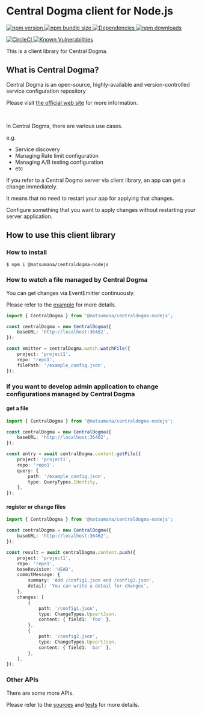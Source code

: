 # Central Dogma client for Node.js

[
![npm version](https://img.shields.io/npm/v/@matsumana/centraldogma-nodejs)
![npm bundle size](https://img.shields.io/bundlephobia/min/@matsumana/centraldogma-nodejs)
![Dependencies](https://img.shields.io/david/matsumana/centraldogma-nodejs)
![npm downloads](https://img.shields.io/npm/dm/@matsumana/centraldogma-nodejs)
](https://www.npmjs.com/package/@matsumana/centraldogma-nodejs)

[
![CircleCI](https://circleci.com/gh/matsumana/centraldogma-nodejs/tree/main.svg?style=shield)
](https://app.circleci.com/pipelines/github/matsumana/centraldogma-nodejs?branch=main)
[
![Known Vulnerabilities](https://snyk.io/test/github/matsumana/centraldogma-nodejs/badge.svg)
](https://snyk.io/test/github/matsumana/centraldogma-nodejs)

This is a client library for Central Dogma.

## What is Central Dogma?

Central Dogma is an open-source, highly-available and version-controlled service configuration repository

Please visit [the official web site](https://line.github.io/centraldogma/) for more information.

<br>

In Central Dogma, there are various use cases.

e.g.

- Service discovery
- Managing Rate limit configuration
- Managing A/B testing configuration
- etc

If you refer to a Central Dogma server via client library, an app can get a change immediately.

It means that no need to restart your app for applying that changes.

Configure something that you want to apply changes without restarting your server application.

## How to use this client library

### How to install

```
$ npm i @matsumana/centraldogma-nodejs
```

### How to watch a file managed by Central Dogma

You can get changes via EventEmitter continuously.

Please refer to the [example](./example/src/index.ts) for more details.

```typescript
import { CentralDogma } from '@matsumana/centraldogma-nodejs';

const centralDogma = new CentralDogma({
    baseURL: 'http://localhost:36462',
});

const emitter = centralDogma.watch.watchFile({
    project: 'project1',
    repo: 'repo1',
    filePath: '/example_config.json',
});
```

### If you want to develop admin application to change configurations managed by Central Dogma

#### get a file

```typescript
import { CentralDogma } from '@matsumana/centraldogma-nodejs';

const centralDogma = new CentralDogma({
    baseURL: 'http://localhost:36462',
});

const entry = await centralDogma.content.getFile({
    project: 'project1',
    repo: 'repo1',
    query: {
        path: '/example_config.json',
        type: QueryTypes.Identity,
    },
});
```

#### register or change files

```typescript
import { CentralDogma } from '@matsumana/centraldogma-nodejs';

const centralDogma = new CentralDogma({
    baseURL: 'http://localhost:36462',
});

const result = await centralDogma.content.push({
    project: 'project1',
    repo: 'repo1',
    baseRevision: 'HEAD',
    commitMessage: {
        summary: 'Add /config1.json and /config2.json',
        detail: 'You can write a detail for changes',
    },
    changes: [
        {
            path: '/config1.json',
            type: ChangeTypes.UpsertJson,
            content: { field1: 'foo' },
        },
        {
            path: '/config2.json',
            type: ChangeTypes.UpsertJson,
            content: { field1: 'bar' },
        },
    ],
});
```

### Other APIs

There are some more APIs.

Please refer to the [sources](./lib/service) and [tests](./test/service) for more details.
